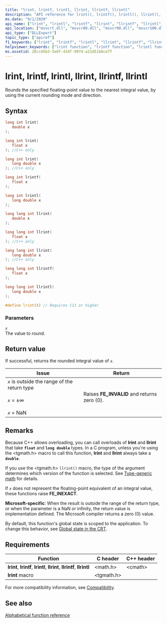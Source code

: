 ```yaml
---
title: "lrint, lrintf, lrintl, llrint, llrintf, llrintl"
description: "API reference for lrint(), lrintf(), lrintl(), llrint(), llrintf(), and llrintl(); which rounds the specified floating-point value to the nearest integral value, by using the current rounding mode and direction."
ms.date: "9/1/2020"
api_name: ["lrint", "lrintl", "lrintf", "llrint", "llrintf", "llrintl", "_o_llrint", "_o_llrintf", "_o_llrintl", "_o_lrint", "_o_lrintf", "_o_lrintl"]
api_location: ["msvcrt.dll", "msvcr80.dll", "msvcr90.dll", "msvcr100.dll", "msvcr100_clr0400.dll", "msvcr110.dll", "msvcr110_clr0400.dll", "msvcr120.dll", "msvcr120_clr0400.dll", "ucrtbase.dll", "api-ms-win-crt-math-l1-1-0.dll", "api-ms-win-crt-private-l1-1-0.dll"]
api_type: ["DLLExport"]
topic_type: ["apiref"]
f1_keywords: ["lrint", "lrintf", "lrintl", "llrint", "llrintf", "llrintl", "math/lrint", "math/lrintf", "math/lrintl", "math/llrint", "math/llrintf", "math/llrintl"]
helpviewer_keywords: ["lrint function", "lrintf function", "lrintl function", "llrint function", "llrintf function", "llrintl function"]
ms.assetid: 28ccd5b3-5e6f-434f-997d-a21d51b8ce7f
---
```

# lrint, lrintf, lrintl, llrint, llrintf, llrintl

Rounds the specified floating-point value to the nearest integral value, by using the current rounding mode and direction.

## Syntax

```C
long int lrint(
   double x
);

long int lrint(
   float x
); //C++ only

long int lrint(
   long double x
); //C++ only

long int lrintf(
   float x
);

long int lrintl(
   long double x
);

long long int llrint(
   double x
);

long long int llrint(
   float x
); //C++ only

long long int llrint(
   long double x
); //C++ only

long long int llrintf(
   float x
);

long long int llrintl(
   long double x
);

#define lrint(X) // Requires C11 or higher
```

### Parameters

*`x`*\
The value to round.

## Return value

If successful, returns the rounded integral value of *`x`*.

|Issue|Return|
|-----------|------------|
|*`x`* is outside the range of the return type<br /><br /> *`x`* = ±∞<br /><br /> *`x`* = NaN|Raises **FE_INVALID** and returns zero (0).|

## Remarks

Because C++ allows overloading, you can call overloads of **lrint** and **llrint** that take **`float`** and **`long double`** types. In a C program, unless you're using the \<tgmath.h> macro to call this function, **lrint** and **llrint** always take a **`double`**.

If you use the \<tgmath.h> `llrint()` macro, the type of the argument determines which version of the function is selected. See [Type-generic math](../tgmath.md) for details.

If *`x`* does not represent the floating-point equivalent of an integral value, these functions raise **FE_INEXACT**.

**Microsoft-specific**: When the result is outside the range of the return type, or when the parameter is a NaN or infinity, the return value is implementation defined. The Microsoft compiler returns a zero (0) value.

By default, this function's global state is scoped to the application. To change this behavior, see [Global state in the CRT](../global-state.md).

## Requirements

|Function|C header|C++ header|
|--------------|--------------|------------------|
|**lrint**, **lrintf**, **lrintl**, **llrint**, **llrintf**, **llrintl**|\<math.h>|\<cmath>|
|**lrint** macro | \<tgmath.h> ||

For more compatibility information, see [Compatibility](../compatibility.md).

## See also

[Alphabetical function reference](crt-alphabetical-function-reference.md)
